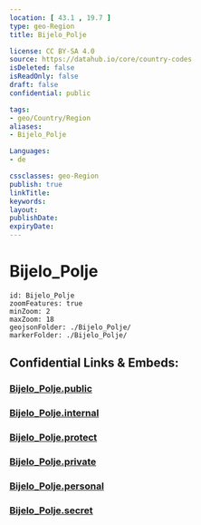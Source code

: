 ```yaml
---
location: [ 43.1 , 19.7 ] 
type: geo-Region
title: Bijelo_Polje

license: CC BY-SA 4.0
source: https://datahub.io/core/country-codes
isDeleted: false
isReadOnly: false
draft: false
confidential: public

tags:
- geo/Country/Region
aliases:
- Bijelo_Polje

Languages:
- de

cssclasses: geo-Region
publish: true
linkTitle: 
keywords: 
layout: 
publishDate: 
expiryDate: 
---
```


# Bijelo_Polje

```leaflet
id: Bijelo_Polje
zoomFeatures: true 
minZoom: 2 
maxZoom: 18
geojsonFolder: ./Bijelo_Polje/
markerFolder: ./Bijelo_Polje/
```


## Confidential Links & Embeds: 

### [Bijelo_Polje.public](/_public/\Earth\Continent\Europe\Europe~South\Montenegro\Municipalities~MontenegroBijelo_Polje.public.md) 

### [Bijelo_Polje.internal](/_internal/\Earth\Continent\Europe\Europe~South\Montenegro\Municipalities~MontenegroBijelo_Polje.internal.md) 

### [Bijelo_Polje.protect](/_protect/\Earth\Continent\Europe\Europe~South\Montenegro\Municipalities~MontenegroBijelo_Polje.protect.md) 

### [Bijelo_Polje.private](/_private/\Earth\Continent\Europe\Europe~South\Montenegro\Municipalities~MontenegroBijelo_Polje.private.md) 

### [Bijelo_Polje.personal](/_personal/\Earth\Continent\Europe\Europe~South\Montenegro\Municipalities~MontenegroBijelo_Polje.personal.md) 

### [Bijelo_Polje.secret](/_secret/\Earth\Continent\Europe\Europe~South\Montenegro\Municipalities~MontenegroBijelo_Polje.secret.md)

